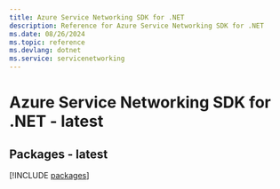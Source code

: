 ```yaml
---
title: Azure Service Networking SDK for .NET
description: Reference for Azure Service Networking SDK for .NET
ms.date: 08/26/2024
ms.topic: reference
ms.devlang: dotnet
ms.service: servicenetworking
---
```

# Azure Service Networking SDK for .NET - latest
## Packages - latest
[!INCLUDE [packages](service-networking-index.md)]